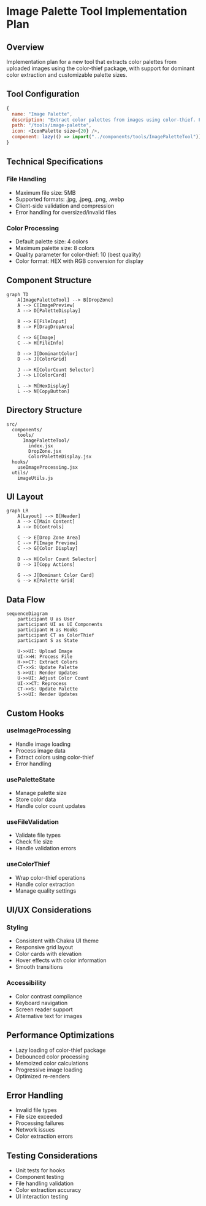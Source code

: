 # Image Palette Tool Implementation Plan

## Overview

Implementation plan for a new tool that extracts color palettes from uploaded images using the color-thief package, with support for dominant color extraction and customizable palette sizes.

## Tool Configuration

```javascript
{
  name: "Image Palette",
  description: "Extract color palettes from images using color-thief. Features dominant color detection and customizable palette size.",
  path: "/tools/image-palette",
  icon: <IconPalette size={20} />,
  component: lazy(() => import("../components/tools/ImagePaletteTool")),
}
```

## Technical Specifications

### File Handling

- Maximum file size: 5MB
- Supported formats: .jpg, .jpeg, .png, .webp
- Client-side validation and compression
- Error handling for oversized/invalid files

### Color Processing

- Default palette size: 4 colors
- Maximum palette size: 8 colors
- Quality parameter for color-thief: 10 (best quality)
- Color format: HEX with RGB conversion for display

## Component Structure

```mermaid
graph TD
    A[ImagePaletteTool] --> B[DropZone]
    A --> C[ImagePreview]
    A --> D[PaletteDisplay]

    B --> E[FileInput]
    B --> F[DragDropArea]

    C --> G[Image]
    C --> H[FileInfo]

    D --> I[DominantColor]
    D --> J[ColorGrid]

    J --> K[ColorCount Selector]
    J --> L[ColorCard]

    L --> M[HexDisplay]
    L --> N[CopyButton]
```

## Directory Structure

```
src/
  components/
    tools/
      ImagePaletteTool/
        index.jsx
        DropZone.jsx
        ColorPaletteDisplay.jsx
  hooks/
    useImageProcessing.jsx
  utils/
    imageUtils.js
```

## UI Layout

```mermaid
graph LR
    A[Layout] --> B[Header]
    A --> C[Main Content]
    A --> D[Controls]

    C --> E[Drop Zone Area]
    C --> F[Image Preview]
    C --> G[Color Display]

    D --> H[Color Count Selector]
    D --> I[Copy Actions]

    G --> J[Dominant Color Card]
    G --> K[Palette Grid]
```

## Data Flow

```mermaid
sequenceDiagram
    participant U as User
    participant UI as UI Components
    participant H as Hooks
    participant CT as ColorThief
    participant S as State

    U->>UI: Upload Image
    UI->>H: Process File
    H->>CT: Extract Colors
    CT->>S: Update Palette
    S->>UI: Render Updates
    U->>UI: Adjust Color Count
    UI->>CT: Reprocess
    CT->>S: Update Palette
    S->>UI: Render Updates
```

## Custom Hooks

### useImageProcessing

- Handle image loading
- Process image data
- Extract colors using color-thief
- Error handling

### usePaletteState

- Manage palette size
- Store color data
- Handle color count updates

### useFileValidation

- Validate file types
- Check file size
- Handle validation errors

### useColorThief

- Wrap color-thief operations
- Handle color extraction
- Manage quality settings

## UI/UX Considerations

### Styling

- Consistent with Chakra UI theme
- Responsive grid layout
- Color cards with elevation
- Hover effects with color information
- Smooth transitions

### Accessibility

- Color contrast compliance
- Keyboard navigation
- Screen reader support
- Alternative text for images

## Performance Optimizations

- Lazy loading of color-thief package
- Debounced color processing
- Memoized color calculations
- Progressive image loading
- Optimized re-renders

## Error Handling

- Invalid file types
- File size exceeded
- Processing failures
- Network issues
- Color extraction errors

## Testing Considerations

- Unit tests for hooks
- Component testing
- File handling validation
- Color extraction accuracy
- UI interaction testing
